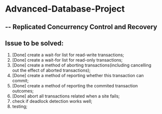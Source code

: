 # Advanced-Database-Project
##  -- Replicated Concurrency Control and Recovery
##  Issue to be solved:
1. [Done] create a wait-for list for read-write transactions;
2. [Done] create a wait-for list for read-only transactions;
3. [Done] create a method of aborting transactions(including cancelling out the effect of aborted transactions);
4. [Done] create a method of reporting whether this transaction can commit;
5. [Done] create a method of reporting the commited transaction outcomes;
6. [Done] abort all transactions related when a site fails;
7. check if deadlock detection works well;
8. testing;
